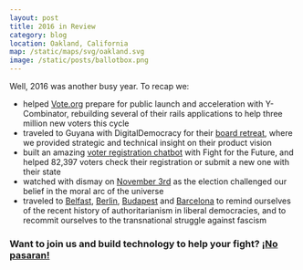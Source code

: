 ```yaml
---
layout: post
title: 2016 in Review
category: blog
location: Oakland, California
map: /static/maps/svg/oakland.svg
image: /static/posts/ballotbox.png
---
```


Well, 2016 was another busy year. To recap we:

* helped [Vote.org](/mission/vote-org/) prepare for public launch and acceleration with Y-Combinator, rebuilding several of their rails applications to help three million new voters this cycle
* traveled to Guyana with DigitalDemocracy for their [board retreat](/mission/digidem-retreat/), where we provided strategic and technical insight on their product vision
* built an amazing [voter registration chatbot](/mission/hellovote/) with Fight for the Future, and helped 82,397 voters check their registration or submit a new one with their state
* watched with dismay on [November 3rd](https://www.levinger.net/josh/2016/11/09/november-9th-3am) as the election challenged our belief in the moral arc of the universe 
* traveled to [Belfast](https://www.levinger.net/josh/2016/08/26/belfast), [Berlin](https://www.levinger.net/josh/2016/12/12/learning-from-history-berlin), [Budapest](https://www.levinger.net/josh/2016/12/18/budapest) and [Barcelona](https://www.levinger.net/josh/2016/12/21/barcelona-2) to remind ourselves of the recent history of authoritarianism in liberal democracies, and to recommit ourselves to the transnational struggle against fascism

### Want to join us and build technology to help your fight? [¡No pasaran!](/blastoff/) ###